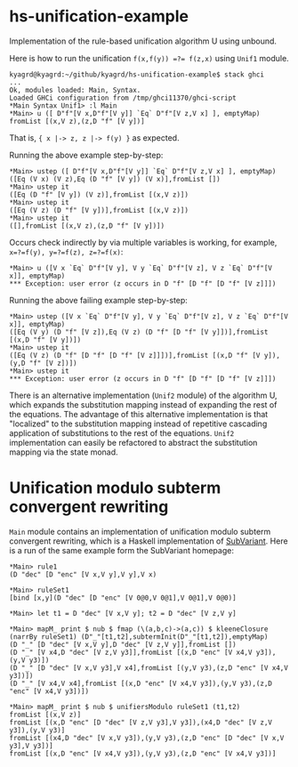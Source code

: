 # hs-unification-example
Implementation of the rule-based unification algorithm U using unbound.

Here is how to run the unification `f(x,f(y)) =?= f(z,x)` using `Unif1` module.
```
kyagrd@kyagrd:~/github/kyagrd/hs-unification-example$ stack ghci
...
Ok, modules loaded: Main, Syntax.
Loaded GHCi configuration from /tmp/ghci11370/ghci-script
*Main Syntax Unif1> :l Main
*Main> u ([ D"f"[V x,D"f"[V y]] `Eq` D"f"[V z,V x] ], emptyMap)
fromList [(x,V z),(z,D "f" [V y])]
```
That is, `{ x |-> z, z |-> f(y) }` as expected.

Running the above example step-by-step:
```
*Main> ustep ([ D"f"[V x,D"f"[V y]] `Eq` D"f"[V z,V x] ], emptyMap)
([Eq (V x) (V z),Eq (D "f" [V y]) (V x)],fromList [])
*Main> ustep it
([Eq (D "f" [V y]) (V z)],fromList [(x,V z)])
*Main> ustep it
([Eq (V z) (D "f" [V y])],fromList [(x,V z)])
*Main> ustep it
([],fromList [(x,V z),(z,D "f" [V y])])
```


Occurs check indirectly by via multiple variables is working, for example, `x=?=f(y), y=?=f(z), z=?=f(x)`:
```
*Main> u ([V x `Eq` D"f"[V y], V y `Eq` D"f"[V z], V z `Eq` D"f"[V x]], emptyMap)
*** Exception: user error (z occurs in D "f" [D "f" [D "f" [V z]]])
```
Running the above failing example step-by-step:
```
*Main> ustep ([V x `Eq` D"f"[V y], V y `Eq` D"f"[V z], V z `Eq` D"f"[V x]], emptyMap)
([Eq (V y) (D "f" [V z]),Eq (V z) (D "f" [D "f" [V y]])],fromList [(x,D "f" [V y])])
*Main> ustep it
([Eq (V z) (D "f" [D "f" [D "f" [V z]]])],fromList [(x,D "f" [V y]),(y,D "f" [V z])])
*Main> ustep it
*** Exception: user error (z occurs in D "f" [D "f" [D "f" [V z]]])
```

There is an alternative implementation (`Unif2` module) of the algorithm U,
which expands the substitution mapping instead of expanding the rest of the equations.
The advantage of this alternative implementation is that "localized" to
the substitution mapping instead of repetitive cascading application of
substitutions to the rest of the equations. `Unif2` implementation can
easily be refactored to abstract the substitution mapping via the state monad.

# Unification modulo subterm convergent rewriting

`Main` module contains an implementation of unification modulo subterm convergent rewriting,
which is a Haskell implementation of [SubVariant](http://www.lsv.fr/~ciobaca/subvariant/).
Here is a run of the same example form the SubVariant homepage:
```
*Main> rule1
(D "dec" [D "enc" [V x,V y],V y],V x)

*Main> ruleSet1
[bind [x,y](D "dec" [D "enc" [V 0@0,V 0@1],V 0@1],V 0@0)]

*Main> let t1 = D "dec" [V x,V y]; t2 = D "dec" [V z,V y]

*Main> mapM_ print $ nub $ fmap (\(a,b,c)->(a,c)) $ kleeneClosure (narrBy ruleSet1) (D"_"[t1,t2],subtermInit(D"_"[t1,t2]),emptyMap)
(D "_" [D "dec" [V x,V y],D "dec" [V z,V y]],fromList [])
(D "_" [V x4,D "dec" [V z,V y3]],fromList [(x,D "enc" [V x4,V y3]),(y,V y3)])
(D "_" [D "dec" [V x,V y3],V x4],fromList [(y,V y3),(z,D "enc" [V x4,V y3])])
(D "_" [V x4,V x4],fromList [(x,D "enc" [V x4,V y3]),(y,V y3),(z,D "enc" [V x4,V y3])])

*Main> mapM_ print $ nub $ unifiersModulo ruleSet1 (t1,t2)
fromList [(x,V z)]
fromList [(x,D "enc" [D "dec" [V z,V y3],V y3]),(x4,D "dec" [V z,V y3]),(y,V y3)]
fromList [(x4,D "dec" [V x,V y3]),(y,V y3),(z,D "enc" [D "dec" [V x,V y3],V y3])]
fromList [(x,D "enc" [V x4,V y3]),(y,V y3),(z,D "enc" [V x4,V y3])]
```

